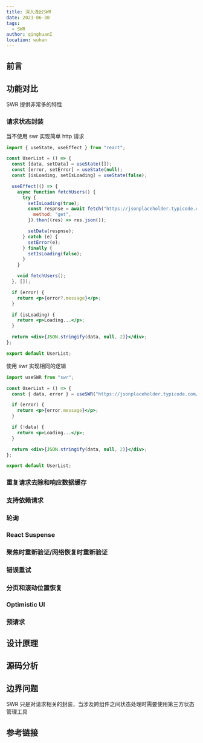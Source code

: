 ```yaml
---
title: 深入浅出SWR
date: 2023-06-30
tags:
  - SWR
author: qinghuanI
location: wuhan
---
```


## 前言

## 功能对比

SWR 提供非常多的特性

### 请求状态封装

当不使用 swr 实现简单 http 请求

```jsx
import { useState, useEffect } from "react";

const UserList = () => {
  const [data, setData] = useState([]);
  const [error, setError] = useState(null);
  const [isLoading, setIsLoading] = useState(false);

  useEffect(() => {
    async function fetchUsers() {
      try {
        setIsLoading(true);
        const respnse = await fetch("https://jsonplaceholder.typicode.com/users", {
          method: "get",
        }).then((res) => res.json());

        setData(respnse);
      } catch (e) {
        setError(e);
      } finally {
        setIsLoading(false);
      }
    }

    void fetchUsers();
  }, []);

  if (error) {
    return <p>{error?.message}</p>;
  }

  if (isLoading) {
    return <p>Loading...</p>;
  }

  return <div>{JSON.stringify(data, null, 2)}</div>;
};

export default UserList;
```

使用 swr 实现相同的逻辑

```jsx
import useSWR from "swr";

const UserList = () => {
  const { data, error } = useSWR("https://jsonplaceholder.typicode.com/users");

  if (error) {
    return <p>{error.message}</p>;
  }

  if (!data) {
    return <p>Loading...</p>;
  }

  return <div>{JSON.stringify(data, null, 2)}</div>;
};

export default UserList;
```

### 重复请求去除和响应数据缓存

### 支持依赖请求

### 轮询

### React Suspense

### 聚焦时重新验证/网络恢复时重新验证

### 错误重试

### 分页和滚动位置恢复

### Optimistic UI

### 预请求

## 设计原理

## 源码分析

## 边界问题

SWR 只是对请求相关的封装，当涉及跨组件之间状态处理时需要使用第三方状态管理工具

## 参考链接
